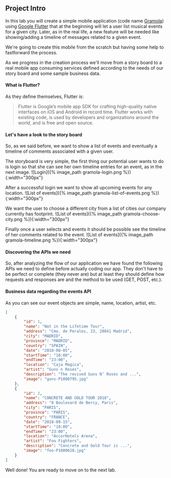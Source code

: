 ## Project Intro

In this lab you will create a simple mobile application (code name [Gramola](https://translate.google.com/?hl=es#es/en/gramola)) using [Google Flutter](https://flutter.io) that at the beginning will let a user list musical events for a given city. Later, as in the real life, a new feature will be needed like showing/adding a timeline of messages related to a given event.

We're going to create this mobile from the scratch but having some help to fastforward the process.

As we progress in the creation process we'll move from a story board to a real mobile app consuming services defined according to the needs of our story board and some sample business data.

#### What is Flutter?
As they define themselves, Flutter is:

> Flutter is Google’s mobile app SDK for crafting high-quality native interfaces on iOS and Android in record time. Flutter works with existing code, is used by developers and organizations around the world, and is free and open source.

#### Let's have a look to the story board
So, as we said before, we want to show a list of events and eventually a timeline of comments associated with a given user.

The storyboard is very simple, the first thing our potential user wants to do is login so that she can see her own timeline entries for an event, as in the next image.
![Login]({% image_path gramola-login.png %}){:width="300px"}

After a successful login we want to show all upcoming events for any location.
![List of events]({% image_path gramola-list-of-events.png %}){:width="300px"}

We want the user to choose a different city from a list of cities our company currently has footprint.
![List of events]({% image_path gramola-choose-city.png %}){:width="300px"}

Finally once a user selects and events it should be possible see the timeline of her comments related to the event.
![List of events]({% image_path gramola-timeline.png %}){:width="300px"}

#### Discovering the APIs we need
So, after analyzing the flow of our application we have found the following APIs we need to define before actually coding our app. They don't have to be perfect or complete (they never are) but at least they should define how requests and responses are and the method to be used (GET, POST, etc.).



#### Business data regarding the events API
As you can see our event objects are simple, name, location, artist, etc.

~~~json
[
    {
        "id": 1,
        "name": "Not in the Lifetime Tour",
        "address": "Cmo. de Perales, 23, 28041 Madrid",
        "city": "MADRID",
        "province": "MADRID",
        "country": "SPAIN",
        "date": "2018-08-05",
        "startTime": "18:00",
        "endTime": "23:00",
        "location": "Caja Magica",
        "artist": "Guns n Roses",
        "description": "The revived Guns N’ Roses and ...",
        "image": "guns-P1080795.jpg"
    },
    {
        "id": 2,
        "name": "CONCRETE AND GOLD TOUR 2018",
        "address": "8 Boulevard de Bercy, Paris",
        "city": "PARIS",
        "province": "PARIS",
        "country": "FRANCE",
        "date": "2018-09-15",
        "startTime": "18:00",
        "endTime": "23:00",
        "location": "AccorHotels Arena",
        "artist": "Foo Fighters",
        "description": "Concrete and Gold Tour is ...",
        "image": "foo-P1000628.jpg"
    }
]
~~~

Well done! You are ready to move on to the next lab.
